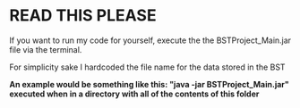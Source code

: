 # READ THIS PLEASE

If you want to run my code for yourself, execute the the BSTProject_Main.jar file via the terminal.

For simplicity sake I hardcoded the file name for the data stored in the BST

**An example would be something like this: "java -jar BSTProject_Main.jar" executed when in a directory with all of the contents of this folder**

